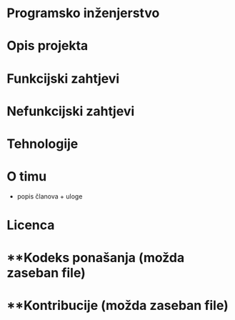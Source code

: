 # Programsko inženjerstvo
# Opis projekta
# Funkcijski zahtjevi
# Nefunkcijski zahtjevi
# Tehnologije
# O timu
- popis članova + uloge 
# Licenca
# **Kodeks ponašanja (možda zaseban file)
# **Kontribucije (možda zaseban file)
